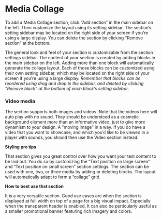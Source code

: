 # Media Collage

To add a Media Collage section, click “Add section” in the main sidebar on the left. Then customize the layout using its setting sidebar. The section’s setting sidebar may be located on the right side of your screen if you're using a large display. You can delete the section by clicking “Remove section” at the bottom.

The general look and feel of your section is customizable from the section settings sidebar. The content of your section is created by adding blocks in the main sidebar on the left. Adding more than one block will automatically generate the collage layout. Each of those blocks can be customized using their own setting sidebar, which may be located on the right side of your screen if you're using a large display. *Remember that blocks can be reordered using drag and drop in the sidebar, and deleted by clicking “Remove block” at the bottom of each block’s setting sidebar.*

### Video media

The section supports both images and videos. Note that the videos here will auto play with no sound. They should be understood as a cosmetic background element more than an informative video, just to give more dynamism to your design. A “moving image” in a way. If you do have a video that you want to showcase, and which you’d like to be viewed in a player with sounds, you should then use the Video section instead.

**Styling pro tips**

That section gives you great control over how you want your text content to be laid out. You do so by customizing the “Text position on large screen” and “Text position on small screen” section settings. The section can be used with one, two, or three media by adding or deleting blocks. The layout will automatically adapt to form a “collage” grid.

**How to best use that section**

It is a very versatile section. Good use cases are when the section is displayed at full width on top of a page for a big visual impact. Especially when the transparent header is enabled. It can also be particularly useful as a smaller promotional banner featuring rich imagery and colors.
